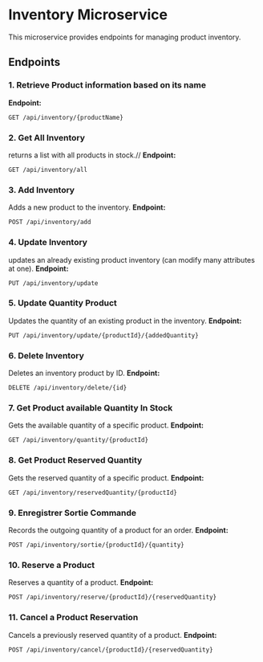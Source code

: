 # Inventory Microservice 

This microservice provides endpoints for managing product inventory.

## Endpoints
### 1. Retrieve Product information based on its name
**Endpoint:**
```shell script
GET /api/inventory/{productName}
```
### 2. Get All Inventory

returns a list with all products in stock.//
**Endpoint:**
```shell script
GET /api/inventory/all
```
### 3. Add Inventory

Adds a new product to the inventory.
**Endpoint:** 
```shell script
POST /api/inventory/add
```
### 4.  Update Inventory

updates an already existing product inventory (can modify many attributes at one).
**Endpoint:**
```shell script
PUT /api/inventory/update
```
### 5.  Update Quantity Product

Updates the quantity of an existing product in the inventory.
**Endpoint:** 
```shell script
PUT /api/inventory/update/{productId}/{addedQuantity}
```
### 6.  Delete Inventory

Deletes an inventory product by ID.
**Endpoint:**
```shell script
DELETE /api/inventory/delete/{id}
```
### 7. Get Product available  Quantity In Stock

Gets the available quantity of a specific product.
**Endpoint:** 
```shell script
GET /api/inventory/quantity/{productId}
```
### 8. Get Product Reserved Quantity

Gets the reserved quantity of a specific product.
**Endpoint:**
```shell script 
GET /api/inventory/reservedQuantity/{productId}
```
### 9.  Enregistrer Sortie Commande

Records the outgoing quantity of a product for an order.
**Endpoint:** 
```shell script
POST /api/inventory/sortie/{productId}/{quantity}
```
### 10. Reserve a Product

Reserves a quantity of a product.
**Endpoint:**
```shell script
POST /api/inventory/reserve/{productId}/{reservedQuantity}
```
### 11.  Cancel a Product Reservation

Cancels a previously reserved quantity of a product.
**Endpoint:** 
```shell script
POST /api/inventory/cancel/{productId}/{reservedQuantity}
```
